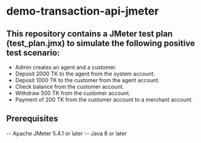# demo-transaction-api-jmeter

## This repository contains a JMeter test plan (test_plan.jmx) to simulate the following positive test scenario:
 - Admin creates an agent and a customer.
 - Deposit 2000 TK to the agent from the system account.
 - Deposit 1000 TK to the customer from the agent account.
 - Check balance from the customer account.
 - Withdraw 500 TK from the customer account.
 - Payment of 200 TK from the customer account to a merchant account.

## Prerequisites
-- Apache JMeter 5.4.1 or later
-- Java 8 or later

